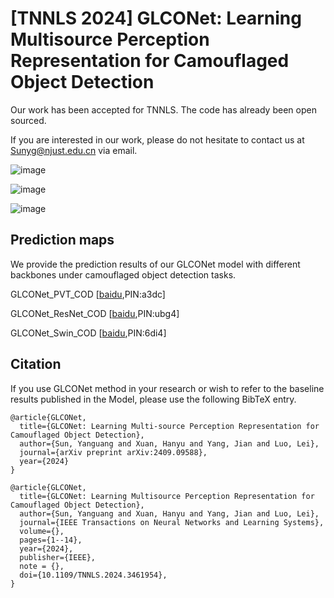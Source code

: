 # [TNNLS 2024] GLCONet: Learning Multisource Perception Representation for Camouflaged Object Detection 

Our work has been accepted for TNNLS. The code has already been open sourced.

If you are interested in our work, please do not hesitate to contact us at Sunyg@njust.edu.cn via email.


![image](https://github.com/CSYSI/GLCONet/assets/171759588/d082c496-10d7-44a4-9f14-6277254f9194)

![image](https://github.com/CSYSI/GLCONet/assets/171759588/feff5428-3114-4e67-bced-c7f2eac04326)

![image](https://github.com/user-attachments/assets/a13d8ec9-07cf-473c-be16-e9657fef1654)


## Prediction maps

We provide the prediction results of our GLCONet model with different backbones under camouflaged object detection tasks.

GLCONet_PVT_COD [[baidu](https://pan.baidu.com/s/1IsiX9mobYGILbDnbIokQHw),PIN:a3dc] 

GLCONet_ResNet_COD [[baidu](https://pan.baidu.com/s/1vewjXA4LFTq8wvm4zUpRLA),PIN:ubg4] 

GLCONet_Swin_COD [[baidu](https://pan.baidu.com/s/1s-JqG7ITBcGUyergtnn3Og),PIN:6di4] 



## Citation

If you use GLCONet method in your research or wish to refer to the baseline results published in the Model, please use the following BibTeX entry.

```
@article{GLCONet,
  title={GLCONet: Learning Multi-source Perception Representation for Camouflaged Object Detection},
  author={Sun, Yanguang and Xuan, Hanyu and Yang, Jian and Luo, Lei},
  journal={arXiv preprint arXiv:2409.09588},
  year={2024}
}
```
```
@article{GLCONet,
  title={GLCONet: Learning Multisource Perception Representation for Camouflaged Object Detection},
  author={Sun, Yanguang and Xuan, Hanyu and Yang, Jian and Luo, Lei},
  journal={IEEE Transactions on Neural Networks and Learning Systems},
  volume={}, 
  pages={1--14}, 
  year={2024}, 
  publisher={IEEE}, 
  note = {},
  doi={10.1109/TNNLS.2024.3461954},
}
```








